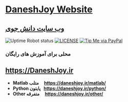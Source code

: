 # [DaneshJoy Website](https://DaneshJoy.ir)
## [وب سایت دانش جوی](https://DaneshJoy.ir)

![Uptime Robot status](https://img.shields.io/uptimerobot/status/m782815756-4ce47faea98205007d6e44ee.svg?style=for-the-badge) [![LICENSE](https://img.shields.io/badge/license-MIT-blue.svg?style=for-the-badge)](https://raw.githubusercontent.com/mmistakes/minimal-mistakes/master/LICENSE) [![Tip Me via PayPal](https://img.shields.io/badge/ZarinPal-Donate-green.svg?style=for-the-badge)](https://zarinp.al/@saeeddiscovery)

### محلی برای آموزش های رایگان

## https://DaneshJoy.ir

  * **Matlab متلب   &nbsp;&nbsp;&nbsp; https://daneshjoy.ir/matlab/**
  * **Python پایتون &nbsp; https://daneshjoy.ir/python/**
  * **Other متفرقه &nbsp;&nbsp;&nbsp; https://daneshjoy.ir/other/**


<!-- 
[![Support via PayPal](https://cdn.rawgit.com/twolfson/paypal-github-button/1.0.0/dist/button.svg)](https://www.paypal.me/mmistakes) -->
